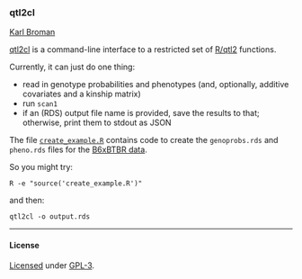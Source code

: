 ### qtl2cl

[Karl Broman](http://kbroman.org)

[qtl2cl](https://github.com/rqtl/qtl2cl) is a command-line interface
to a restricted set of [R/qtl2](http://kbroman.org/qtl2) functions.

Currently, it can just do one thing:
  - read in genotype probabilities and phenotypes (and, optionally, additive covariates and a kinship matrix)
  - run `scan1`
  - if an (RDS) output file name is provided, save the results to that; otherwise, print them to stdout as JSON

The file [`create_example.R`](create_example.R) contains code to create the `genoprobs.rds` and `pheno.rds` files for the [B6xBTBR data](https://github.com/rqtl/qtl2data/tree/master/B6BTBR).

So you might try:

    R -e "source('create_example.R')"

and then:

    qtl2cl -o output.rds

---

#### License

[Licensed](License.md) under [GPL-3](http://www.r-project.org/Licenses/GPL-3).
